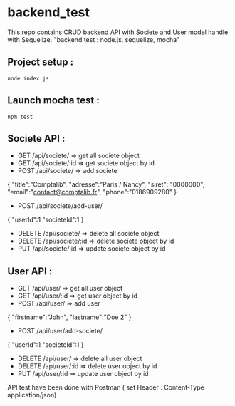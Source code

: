 # backend_test
This repo contains CRUD backend API with Societe and User model handle with Sequelize. "backend test : node.js, sequelize, mocha"

## Project setup : 
`node index.js`

## Launch mocha test :
`npm test`

## Societe API :

+ GET /api/societe/ => get all societe object
+ GET /api/societe/:id => get societe object by id
+ POST /api/societe/ => add societe

{
    "title":"Comptalib",
    "adresse":"Paris / Nancy",
    "siret": "0000000",
    "email":"contact@comptalib.fr",
	"phone":"0186909280"
}

+ POST /api/societe/add-user/

{
"userId":1
"societeId":1
}

+ DELETE /api/societe/ => delete all  societe object
+ DELETE /api/societe/:id => delete societe object by id
+ PUT /api/societe/:id => update societe object by id

## User API :

+ GET /api/user/ => get all user object
+ GET /api/user/:id => get user object by id
+ POST /api/user/ => add user

{
    "firstname":"John",
    "lastname":"Doe 2"
}

+ POST /api/user/add-societe/

{
"userId":1
"societeId":1
}

+ DELETE /api/user/ => delete all user object
+ DELETE /api/user/:id => delete user object by id
+ PUT /api/user/:id => update user object by id

API test have been done with Postman ( set Header : Content-Type application/json)
